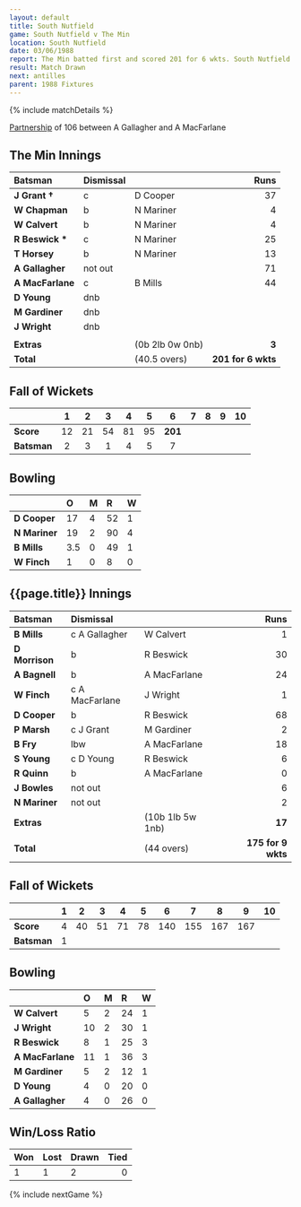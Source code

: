 ```yaml
---
layout: default
title: South Nutfield
game: South Nutfield v The Min
location: South Nutfield
date: 03/06/1988
report: The Min batted first and scored 201 for 6 wkts. South Nutfield were 175 for 9 wkts when time ran out
result: Match Drawn
next: antilles
parent: 1988 Fixtures
---
```


{% include matchDetails %}

[Partnership](../records/partnerships) of 106 between A Gallagher and A MacFarlane

## The Min Innings

| Batsman | Dismissal |  | Runs |
|:---|:---|---|---:|
| **J Grant &#8224;** | c | D Cooper | 37 |
| **W Chapman** | b | N Mariner | 4 |
| **W Calvert** | b | N Mariner | 4 |
| **R Beswick &#42;** | c | N Mariner | 25 |
| **T Horsey** | b  | N Mariner | 13 |
| **A Gallagher** | not out |  | 71 |
| **A MacFarlane** | c | B Mills | 44 |
| **D Young** | dnb |  |  |
| **M Gardiner** | dnb |  |  |
| **J Wright** | dnb |  |  |
|  |  |  |  |
| **Extras** | | (0b 2lb 0w 0nb) | **3** |
| **Total** | | (40.5 overs) | **201 for 6 wkts** |

## Fall of Wickets

| | 1 | 2 | 3 | 4 | 5 | 6 | 7 | 8 | 9 | 10 |
|---|:---:|:---:|:---:|:---:|:---:|:---:|:---:|:---:|:---:|:---:|
| **Score** | 12 | 21 | 54 | 81 | 95 | **201** |  |  |  |  |
| **Batsman** | 2 | 3 | 1 | 4 | 5 | 7 |  |  |  |  |

## Bowling

| | O | M | R | W |
|---|:---|:---|:---|:---|
| **D Cooper** | 17 | 4 | 52 | 1 |
| **N Mariner** | 19 | 2 | 90 | 4 |
| **B Mills** | 3.5 | 0 | 49 | 1 |
| **W Finch** | 1 | 0 | 8 | 0 |

## {{page.title}} Innings

| Batsman | Dismissal |  | Runs |
|:---|:---|---|---:|
| **B Mills** | c A Gallagher | W Calvert | 1 |
| **D Morrison** | b | R Beswick | 30 |
| **A Bagnell** | b | A MacFarlane | 24 |
| **W Finch** | c A MacFarlane | J Wright | 1 |
| **D Cooper** | b | R Beswick | 68 |
| **P Marsh** | c J Grant | M Gardiner | 2 |
| **B Fry** | lbw | A MacFarlane | 18 |
| **S Young** | c D Young | R Beswick | 6 |
| **R Quinn** | b | A MacFarlane | 0 |
| **J Bowles** | not out |  | 6 |
| **N Mariner** | not out |  | 2 |
| **Extras** | | (10b 1lb 5w 1nb) | **17** |
| **Total** | | (44 overs) | **175 for 9 wkts** |

## Fall of Wickets

| | 1 | 2 | 3 | 4 | 5 | 6 | 7 | 8 | 9 | 10 |
|---|:---:|:---:|:---:|:---:|:---:|:---:|:---:|:---:|:---:|:---:|
| **Score** | 4 | 40 | 51 | 71 | 78 | 140 | 155 | 167 | 167 |  |
| **Batsman** | 1 |  |  |  |  |  |  |  |  |  |

## Bowling

| | O | M | R | W |
|---|:---|:---|:---|:---|
| **W Calvert** | 5 | 2 | 24 | 1 |
| **J Wright** | 10 | 2 | 30 | 1 |
| **R Beswick** | 8 | 1 | 25 | 3 |
| **A MacFarlane** | 11 | 1 | 36 | 3 |
| **M Gardiner** | 5 | 2 | 12 | 1 |
| **D Young** | 4 | 0 | 20 | 0 |
| **A Gallagher** | 4 | 0 | 26 | 0 |

## Win/Loss Ratio

| Won | Lost | Drawn | Tied |
|:---|:---|:---|---:|
| 1 | 1 | 2 | 0 |

{% include nextGame %}